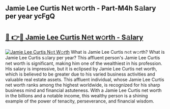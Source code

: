 ## Jamie Lee Curtis N𝚎t w𝚘rth - Part-M4h S𝚊lary per year ycFgQ

# <h2><a href="http://gc4mh8v.nevu.top/?p=Jamie+Lee+Curtis">🔗 👉🔴 Jamie Lee Curtis N𝚎t w𝚘rth - S𝚊lary</a></h2>

[![Jamie Lee Curtis N𝚎t W𝚘rth](https://i.imgur.com/Oavwk0R.jpeg)](http://gc4mh8v.nevu.top/?p=Jamie+Lee+Curtis)
What is Jamie Lee Curtis n𝚎t w𝚘rth? What is Jamie Lee Curtis s𝚊lary per year?
This affluent person's Jamie Lee Curtis net worth is significant, making him one of the wealthiest in his profession. His salary is impressive, but it is eclipsed by Jamie Lee Curtis net worth, which is believed to be greater due to his varied business activities and valuable real estate assets. This affluent individual, whose Jamie Lee Curtis net worth ranks among the highest worldwide, is recognized for his sharp business mind and financial astuteness. With a Jamie Lee Curtis net worth in the billions and a notable income, this wealthy person is a shining example of the power of tenacity, perseverance, and financial wisdom.
